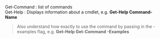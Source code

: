 Get-Command : list of commands<br>
Get-Help : Displays information about a cmdlet, e.g. <b>Get-Help Command-Name</b>
> Also understand how exactly to use the command by passing in the -examples flag, e.g. <b>Get-Help Get-Command -Examples</b>
